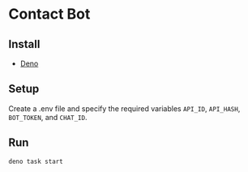 # Contact Bot

## Install

- [Deno](https://deno.land)

## Setup

Create a .env file and specify the required variables `API_ID`, `API_HASH`, `BOT_TOKEN`, and `CHAT_ID`.

## Run

```shell
deno task start
```
